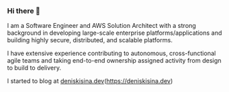 ### Hi there 👋 

I am a Software Engineer and AWS Solution Architect with a strong background in developing large-scale enterprise platforms/applications and building highly secure, distributed, and scalable platforms.

I have extensive experience contributing to autonomous, cross-functional agile teams and taking end-to-end ownership assigned activity from design to build to delivery.

I started to blog at [deniskisina.dev](https://deniskisina.dev)(https://deniskisina.dev)


